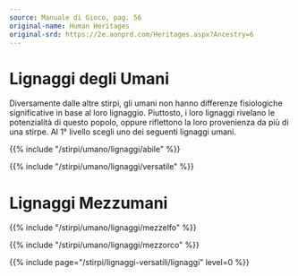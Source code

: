 ```yaml
---
source: Manuale di Gioco, pag. 56
original-name: Human Heritages
original-srd: https://2e.aonprd.com/Heritages.aspx?Ancestry=6
---
```


# Lignaggi degli Umani

Diversamente dalle altre stirpi, gli umani non hanno differenze fisiologiche
significative in base al loro lignaggio. Piuttosto, i loro lignaggi rivelano le
potenzialità di questo popolo, oppure riflettono la loro provenienza da più di
una stirpe. Al 1° livello scegli uno dei seguenti lignaggi umani.

{{% include "/stirpi/umano/lignaggi/abile" %}}

{{% include "/stirpi/umano/lignaggi/versatile" %}}

# Lignaggi Mezzumani

{{% include "/stirpi/umano/lignaggi/mezzelfo" %}}

{{% include "/stirpi/umano/lignaggi/mezzorco" %}}

{{% include page="/stirpi/lignaggi-versatili/lignaggi" level=0 %}}
